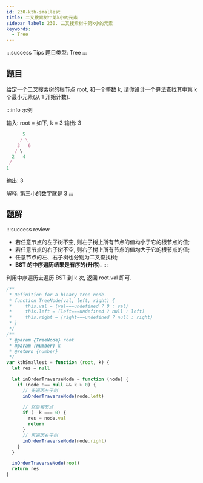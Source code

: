 ```yaml
---
id: 230-kth-smallest
title: 二叉搜索树中第k小的元素
sidebar_label: 230. 二叉搜索树中第k小的元素
keywords:
  - Tree
---
```


:::success Tips
题目类型: Tree
:::

## 题目

给定一个二叉搜索树的根节点 root, 和一个整数 k, 请你设计一个算法查找其中第 k 个最小元素(从 1 开始计数).

:::info 示例

输入: root = 如下, k = 3
输出: 3

```ts
      5
     / \
    3   6
   / \
  2   4
 /
1
```

输出: 3

解释: 第三小的数字就是 3
:::

## 题解

:::success review

- 若任意节点的左子树不空, 则左子树上所有节点的值均小于它的根节点的值;
- 若任意节点的右子树不空, 则右子树上所有节点的值均大于它的根节点的值;
- 任意节点的左、右子树也分别为二叉查找树;
- **BST 的中序遍历结果是有序的(升序).**
  :::

利用中序遍历去遍历 BST 到 k 次, 返回 root.val 即可.

```ts
/**
 * Definition for a binary tree node.
 * function TreeNode(val, left, right) {
 *     this.val = (val===undefined ? 0 : val)
 *     this.left = (left===undefined ? null : left)
 *     this.right = (right===undefined ? null : right)
 * }
 */
/**
 * @param {TreeNode} root
 * @param {number} k
 * @return {number}
 */
var kthSmallest = function (root, k) {
  let res = null

  let inOrderTraverseNode = function (node) {
    if (node !== null && k > 0) {
      // 先遍历左子树
      inOrderTraverseNode(node.left)

      // 然后根节点
      if (--k === 0) {
        res = node.val
        return
      }
      // 再遍历右子树
      inOrderTraverseNode(node.right)
    }
  }

  inOrderTraverseNode(root)
  return res
}
```
